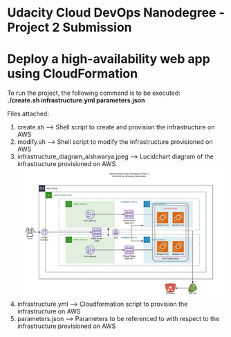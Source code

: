 # Udacity Cloud DevOps Nanodegree - Project 2 Submission

# Deploy a high-availability web app using CloudFormation

To run the project, the following command is to be executed:<br />
**./create.sh <stack-name> infrastructure.yml parameters.json**

Files attached:
1. create.sh --> Shell script to create and provision the infrastructure on AWS
2. modify.sh --> Shell script to modify the infrastructure provisioned on AWS
3. infrastructure_diagram_aishwarya.jpeg --> Lucidchart diagram of the infrastructure provisioned on AWS<br />
![alt text](https://github.com/aishjayashankar/Cloud-DevOps-Nanodegree/blob/master/Project2-iac-using-cloudformation/infrastructure_diagram_aishwarya.jpeg?raw=true)
4. infrastructure.yml --> Cloudformation script to provision the infrastructure on AWS
5. parameters.json --> Parameters to be referenced to with respect to the infrastructure provisioned on AWS




